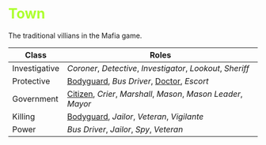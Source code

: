 # <font style="color:greenYellow;">Town</font>

The traditional villians in the Mafia game.

|Class|Roles|
|-----|-----|
|Investigative|*Coroner*, *Detective*, *Investigator*, *Lookout*, *Sheriff*|
|Protective|[Bodyguard](#/content/Gameplay/Town/Roles/Bodyguard.md), *Bus Driver*, [Doctor](#/content/Gameplay/Town/Roles/Doctor.md), *Escort*|
|Government|[Citizen](#/content/Gameplay/Town/Roles/Citizen.md), *Crier*, *Marshall*, *Mason*, *Mason Leader*, *Mayor*|
|Killing|[Bodyguard](#/content/Gameplay/Town/Roles/Bodyguard.md), *Jailor*, *Veteran*, *Vigilante*|
|Power|*Bus Driver*, *Jailor*, *Spy*, *Veteran*|
